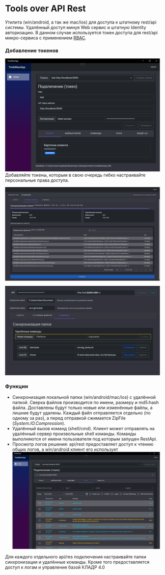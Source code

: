# Tools over API Rest
Утилита (win/android, а так же mac/ios) для доступа к штатному rest/api системы. Удалённый доступ минуя Web сервис и штатную Identity авторизацию. В данном случае используется токен доступа для rest/api микро-сервиса с применением [RBAC](https://ru.wikipedia.org/wiki/%D0%A3%D0%BF%D1%80%D0%B0%D0%B2%D0%BB%D0%B5%D0%BD%D0%B8%D0%B5_%D0%B4%D0%BE%D1%81%D1%82%D1%83%D0%BF%D0%BE%D0%BC_%D0%BD%D0%B0_%D0%BE%D1%81%D0%BD%D0%BE%D0%B2%D0%B5_%D1%80%D0%BE%D0%BB%D0%B5%D0%B9).

### Добавление токенов
![ddd](./img/tools-config-connections.png)
Добавляйте токены, которым в свою очередь гибко настраивайте персональные права доступа.

![api local client](./img/tools-sync-folders.png)

![remote commands tool](./img/tools-commands-view.png)

### Функции
- Синхронизация локальной папки (win/android/mac/ios) с удалённой папкой. Сверка файлов производится по имени, размеру и md5:hash файла. Доставлены будут только новые или изменённые файлы, а лишние будут удалены. Каждый файл отправляется отдельно (по одному за раз), а перед отправкой сжимается ZipFile (*System.IO.Compression*).
- Удалённый вызов команд (shell/cmd). Клиент может отправлять на удалённый сервер произвольные shell команды. Команды выполняются от имени пользователя под которым запущен RestApi.
- Просмотр логов решения: api/rest предоставляет доступ к чтению общих логов, а win/android клиент его использует ![logs](./img/tools-logs-read.png)


Для каждого отдельного api/res подключения настраивайте папки синхронизации и удалённые команды. Кроме того предоставляется доступ к логам и управление базой КЛАДР 4.0